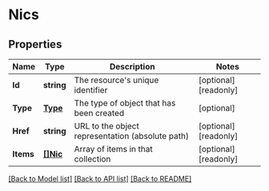 # Nics

## Properties

Name | Type | Description | Notes
------------ | ------------- | ------------- | -------------
**Id** | **string** | The resource&#39;s unique identifier | [optional] [readonly] 
**Type** | [**Type**](Type.md) | The type of object that has been created | [optional] 
**Href** | **string** | URL to the object representation (absolute path) | [optional] [readonly] 
**Items** | [**[]Nic**](Nic.md) | Array of items in that collection | [optional] [readonly] 

[[Back to Model list]](../README.md#documentation-for-models) [[Back to API list]](../README.md#documentation-for-api-endpoints) [[Back to README]](../README.md)


